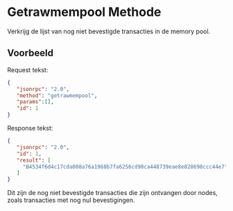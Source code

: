 # Getrawmempool Methode

Verkrijg de lijst van nog niet bevestigde transacties in de memory pool.

## Voorbeeld

Request tekst:

```json
{
   "jsonrpc": "2.0",
   "method": "getrawmempool",
   "params":[],
   "id": 1
}
```

Response tekst:

```json
{
   "jsonrpc": "2.0",
   "id": 1,
   "result": [
     "B4534f6d4c17cda008a76a1968b7fa6256cd90ca448739eae8e828698ccc44e7"
   ]
}
```

Dit zijn de nog niet bevestigde transacties die zijn ontvangen door nodes, zoals transacties met nog nul bevestigingen.
